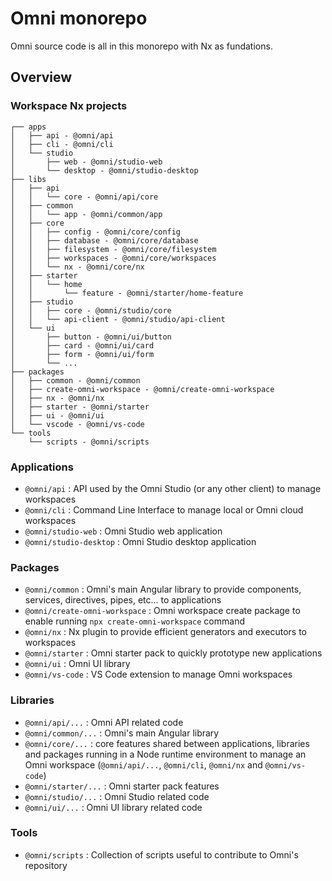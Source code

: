 # Omni monorepo

Omni source code is all in this monorepo with Nx as fundations.

## Overview

### Workspace Nx projects

```
┌── apps
│   ├── api - @omni/api
│   ├── cli - @omni/cli
│   └── studio
│       ├── web - @omni/studio-web
│       └── desktop - @omni/studio-desktop
├── libs
│   ├── api
│   │   └── core - @omni/api/core
│   ├── common
│   │   └── app - @omni/common/app
│   ├── core
│   │   ├── config - @omni/core/config
│   │   ├── database - @omni/core/database
│   │   ├── filesystem - @omni/core/filesystem
│   │   ├── workspaces - @omni/core/workspaces
│   │   └── nx - @omni/core/nx
│   ├── starter
│   │   └── home
│   │       └── feature - @omni/starter/home-feature
│   ├── studio
│   │   ├── core - @omni/studio/core
│   │   └── api-client - @omni/studio/api-client
│   └── ui
│       ├── button - @omni/ui/button
│       ├── card - @omni/ui/card
│       ├── form - @omni/ui/form
│       └── ...
├── packages
│   ├── common - @omni/common
│   ├── create-omni-workspace - @omni/create-omni-workspace
│   ├── nx - @omni/nx
│   ├── starter - @omni/starter
│   ├── ui - @omni/ui
│   └── vscode - @omni/vs-code
└── tools
    └── scripts - @omni/scripts
```

### Applications

- `@omni/api` : API used by the Omni Studio (or any other client) to manage workspaces
- `@omni/cli` : Command Line Interface to manage local or Omni cloud workspaces
- `@omni/studio-web` : Omni Studio web application
- `@omni/studio-desktop` : Omni Studio desktop application

### Packages

- `@omni/common` : Omni's main Angular library to provide components, services, directives, pipes, etc... to applications
- `@omni/create-omni-workspace` : Omni workspace create package to enable running `npx create-omni-workspace` command
- `@omni/nx` : Nx plugin to provide efficient generators and executors to workspaces
- `@omni/starter` : Omni starter pack to quickly prototype new applications
- `@omni/ui` : Omni UI library
- `@omni/vs-code` : VS Code extension to manage Omni workspaces

### Libraries

- `@omni/api/...` : Omni API related code
- `@omni/common/...` : Omni's main Angular library
- `@omni/core/...` : core features shared between applications, libraries and packages running in a Node runtime environment to manage an Omni workspace (`@omni/api/...`, `@omni/cli`, `@omni/nx` and `@omni/vs-code`)
- `@omni/starter/...` : Omni starter pack features
- `@omni/studio/...` : Omni Studio related code
- `@omni/ui/...` : Omni UI library related code

### Tools
- `@omni/scripts` : Collection of scripts useful to contribute to Omni's repository
